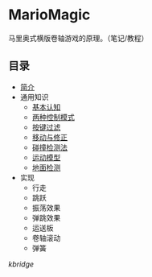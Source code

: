# MarioMagic

马里奥式横版卷轴游戏的原理。（笔记/教程）

## 目录

- [简介](intro.md)
- 通用知识
  - [基本认知](gamebasic.md)
  - [两种控制模式](ctrlpattern.md)
  - [按键过滤](keyfilter.md)
  - [移动与修正](movecorrection.md)
  - [碰撞检测法](colldet.md)
  - [运动模型](movemodel.md)
  - [地面检测](groundadapt.md)
- 实现
  - 行走
  - 跳跃
  - 振荡效果
  - 弹跳效果
  - 运送板
  - 卷轴滚动
  - 弹簧

*kbridge*
